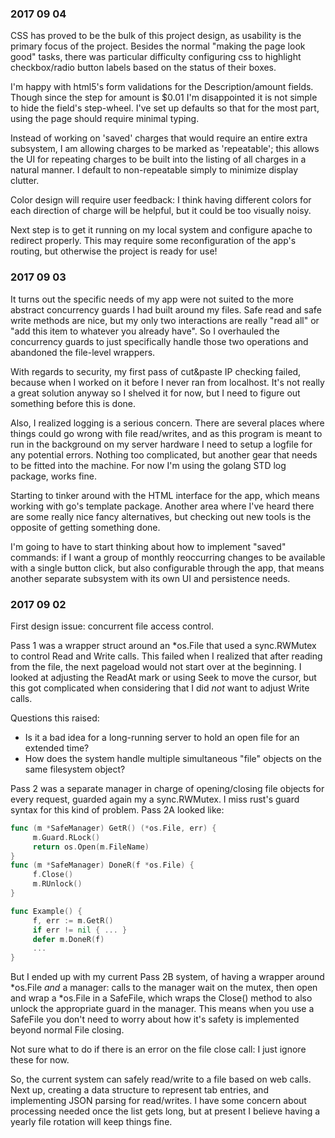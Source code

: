 ### 2017 09 04

CSS has proved to be the bulk of this project design, as usability is the primary focus of the project.  Besides the normal "making the page look good" tasks, there was particular difficulty configuring css to highlight checkbox/radio button labels based on the status of their boxes.

I'm happy with html5's form validations for the Description/amount fields.  Though since the step for amount is $0.01 I'm disappointed it is not simple to hide the field's step-wheel.  I've set up defaults so that for the most part, using the page should require minimal typing.

Instead of working on 'saved' charges that would require an entire extra subsystem, I am allowing charges to be marked as 'repeatable'; this allows the UI for repeating charges to be built into the listing of all charges in a natural manner.  I default to non-repeatable simply to minimize display clutter.

Color design will require user feedback: I think having different colors for each direction of charge will be helpful, but it could be too visually noisy.

Next step is to get it running on my local system and configure apache to redirect properly.  This may require some reconfiguration of the app's routing, but otherwise the project is ready for use!


### 2017 09 03

It turns out the specific needs of my app were not suited to the more abstract concurrency guards I had built around my files.  Safe read and safe write methods are nice, but my only two interactions are really "read all" or "add this item to whatever you already have".  So I overhauled the concurrency guards to just specifically handle those two operations and abandoned the file-level wrappers.

With regards to security, my first pass of cut&paste IP checking failed, because when I worked on it before I never ran from localhost.  It's not really a great solution anyway so I shelved it for now, but I need to figure out something before this is done.

Also, I realized logging is a serious concern.  There are several places where things could go wrong with file read/writes, and as this program is meant to run in the background on my server hardware I need to setup a logfile for any potential errors.  Nothing too complicated, but another gear that needs to be fitted into the machine.  For now I'm using the golang STD log package, works fine.

Starting to tinker around with the HTML interface for the app, which means working with go's template package.  Another area where I've heard there are some really nice fancy alternatives, but checking out new tools is the opposite of getting something done.

I'm going to have to start thinking about how to implement "saved" commands: if I want a group of monthly reoccurring changes to be available with a single button click, but also configurable through the app, that means another separate subsystem with its own UI and persistence needs.


### 2017 09 02

First design issue: concurrent file access control.  

Pass 1 was a wrapper struct around an \*os.File that used a sync.RWMutex to control Read and Write calls.  This failed when I realized that after reading from the file, the next pageload would not start over at the beginning.  I looked at adjusting the ReadAt mark or using Seek to move the cursor, but this got complicated when considering that I did _not_ want to adjust Write calls.

Questions this raised:

* Is it a bad idea for a long-running server to hold an open file for an extended time?
* How does the system handle multiple simultaneous "file" objects on the same filesystem object?

Pass 2 was a separate manager in charge of opening/closing file objects for every request, guarded again my a sync.RWMutex.  I miss rust's guard syntax for this kind of problem.  Pass 2A looked like:

```go
func (m *SafeManager) GetR() (*os.File, err) { 
     m.Guard.RLock()
     return os.Open(m.FileName)
}
func (m *SafeManager) DoneR(f *os.File) {
     f.Close()
     m.RUnlock()
}

func Example() {
     f, err := m.GetR()
     if err != nil { ... }
     defer m.DoneR(f)
     ...
}
```

But I ended up with my current Pass 2B system, of having a wrapper around \*os.File _and_ a manager: calls to the manager wait on the mutex, then open and wrap a \*os.File in a SafeFile, which wraps the Close() method to also unlock the appropriate guard in the manager.  This means when you use a SafeFile you don't need to worry about how it's safety is implemented beyond normal File closing.

Not sure what to do if there is an error on the file close call: I just ignore these for now. 

So, the current system can safely read/write to a file based on web calls.  Next up, creating a data structure to represent tab entries, and implementing JSON parsing for read/writes.  I have some concern about processing needed once the list gets long, but at present I believe having a yearly file rotation will keep things fine.

